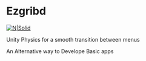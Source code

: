 # Ezgribd

[![N|Solid](https://raw.githubusercontent.com/mcanwoo/Unity-UI-Slide-Transition/master/slid.gif)](https://nodesource.com/products/nsolid)

Unity Physics for a smooth transition between menus

An Alternative way to Develope Basic apps
